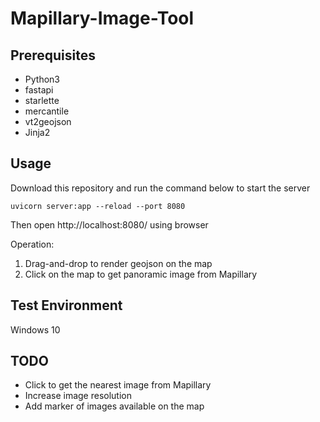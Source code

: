 # Mapillary-Image-Tool

## Prerequisites
- Python3
- fastapi
- starlette
- mercantile
- vt2geojson
- Jinja2

## Usage
Download this repository and run the command below to start the server
```
uvicorn server:app --reload --port 8080
```

Then open http://localhost:8080/ using browser

Operation:
1. Drag-and-drop to render geojson on the map
2. Click on the map to get panoramic image from Mapillary

## Test Environment
Windows 10
## TODO
- Click to get the nearest image from Mapillary
- Increase image resolution
- Add marker of images available on the map
